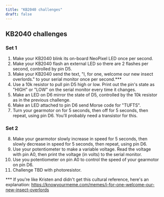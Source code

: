 ```yaml
---
title: "KB2040 challenges"
draft: false
---
```


## KB2040 challenges

### Set 1

1. Make your KB2040 blink its on-board NeoPixel LED once per second.
2. Make your KB2040 flash an external LED so there are 2 flashes per second, controlled by pin D5.
3. Make your KB2040 send the text, "I, for one, welcome our new insect overlords." to your serial monitor once per second.***
4. Use a 10k resistor to pull pin D5 high or low. Print out the pin's state as "HIGH" or "LOW" on the serial monitor every time it changes.
5. Make an LED on D6 mirror the state of D5, controlled by the 10k resistor as in the previous challenge.
6. Make an LED attached to pin D6 send Morse code for "TUFTS".
7. Turn your gearmotor on for 5 seconds, then off for 5 seconds, then repeat, using pin D6. You'll probably need a transistor for this.

### Set 2

8. Make your gearmotor slowly increase in speed for 5 seconds, then slowly decrease in speed for 5 seconds, then repeat, using pin D6.
9. Use your potentiometer to make a variable voltage. Read the voltage with pin A0, then print the voltage (in volts) to the serial monitor.
10. Use you potentiometer on pin A0 to control the speed of your gearmotor on pin D6.
11. Challenge TBD with photoresistor.


*** If you're like Kristen and didn't get this cultural reference, here's an explanation: https://knowyourmeme.com/memes/i-for-one-welcome-our-new-insect-overlords
